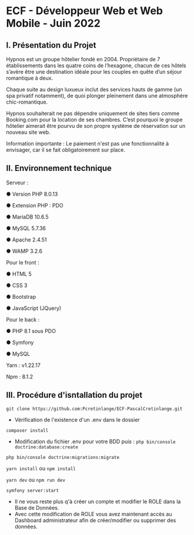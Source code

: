 # ECF - Développeur Web et Web Mobile - Juin 2022

## I. Présentation du Projet
Hypnos est un groupe hôtelier fondé en 2004. Propriétaire de 7 établissements dans les quatre
coins de l’hexagone, chacun de ces hôtels s’avère être une destination idéale pour les couples
en quête d’un séjour romantique à deux.

Chaque suite au design luxueux inclut des services hauts de gamme (un spa privatif
notamment), de quoi plonger pleinement dans une atmosphère chic-romantique.

Hypnos souhaiterait ne pas dépendre uniquement de sites tiers comme Booking.com pour la
location de ses chambres. C’est pourquoi le groupe hôtelier aimerait être pourvu de son
propre système de réservation sur un nouveau site web.

Information importante : Le paiement n'est pas une fonctionnalité à envisager, car il se fait
obligatoirement sur place.


## II. Environnement technique
Serveur :

● Version PHP 8.0.13

● Extension PHP : PDO

● MariaDB 10.6.5

● MySQL 5.7.36

● Apache 2.4.51

● WAMP 3.2.6

Pour le front :

● HTML 5

● CSS 3

● Bootstrap

● JavaScript (JQuery)

Pour le back :

● PHP 8.1 sous PDO

● Symfony

● MySQL

Yarn : v1.22.17

Npm : 8.1.2


## III. Procédure d'isntallation du projet
`git clone https://github.com:Pcretinlange/ECF-PascalCretinlange.git`

- Vérification de l'existence d'un .env dans le dossier

`composer install` 

- Modification du fichier .env pour votre BDD puis :
`php bin/console doctrine:database:create`

`php bin/console doctrine:migrations:migrate`

`yarn install` ou `npm install`

`yarn dev` ou `npm run dev`

`symfony server:start`

- Il ne vous reste plus q'à créer un compte et modifier le ROLE dans la Base de Données.
- Avec cette modification de ROLE vous avez maintenant accès au Dashboard administrateur afin de créer/modifier ou supprimer des données.
